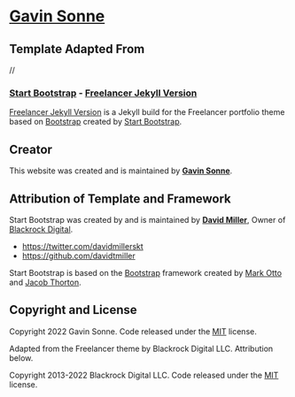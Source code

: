 # [Gavin Sonne](https://neuroslice.github.io)

## Template Adapted From
//
### [Start Bootstrap](https://startbootstrap.com/) - [Freelancer Jekyll Version](https://startbootstrap.com/template-overviews/freelancer/)

[Freelancer Jekyll Version](https://startbootstrap.com/template-overviews/1-col-portfolio/) is a Jekyll build for the Freelancer portfolio theme based on [Bootstrap](https://getbootstrap.com/) created by [Start Bootstrap](https://startbootstrap.com/).

## Creator

This website was created and is maintained by **[Gavin Sonne](https://neuroslice.github.io)**.

## Attribution of Template and Framework
Start Bootstrap was created by and is maintained by **[David Miller](https://davidmiller.io/)**, Owner of [Blackrock Digital](https://blackrockdigital.io/).

* https://twitter.com/davidmillerskt
* https://github.com/davidtmiller

Start Bootstrap is based on the [Bootstrap](https://getbootstrap.com/) framework created by [Mark Otto](https://twitter.com/mdo) and [Jacob Thorton](https://twitter.com/fat).

## Copyright and License

Copyright 2022 Gavin Sonne. Code released under the [MIT](https://github.com/neuroslice/neuroslice.github.io/LICENSE) license.


Adapted from the Freelancer theme by Blackrock Digital LLC. Attribution below.

Copyright 2013-2022 Blackrock Digital LLC. Code released under the [MIT](https://github.com/BlackrockDigital/startbootstrap-freelancer-jekyll/blob/gh-pages/LICENSE) license.
